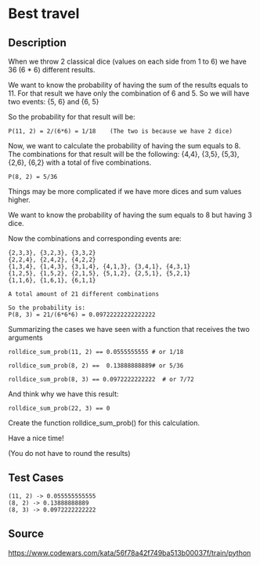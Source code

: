 # Best travel

## Description 

When we throw 2 classical dice (values on each side from 1 to 6) we have 36 (6 * 6) different results.

We want to know the probability of having the sum of the results equals to 11. For that result we have only the combination of 6 and 5. So we will have two events: {5, 6} and {6, 5}

So the probability for that result will be:

    P(11, 2) = 2/(6*6) = 1/18    (The two is because we have 2 dice)
    
Now, we want to calculate the probability of having the sum equals to 8. The combinations for that result will be the following: {4,4}, {3,5}, {5,3}, {2,6}, {6,2} with a total of five combinations.

    P(8, 2) = 5/36 
    
Things may be more complicated if we have more dices and sum values higher.

We want to know the probability of having the sum equals to 8 but having 3 dice.

Now the combinations and corresponding events are:

    {2,3,3}, {3,2,3}, {3,3,2}
    {2,2,4}, {2,4,2}, {4,2,2}
    {1,3,4}, {1,4,3}, {3,1,4}, {4,1,3}, {3,4,1}, {4,3,1}
    {1,2,5}, {1,5,2}, {2,1,5}, {5,1,2}, {2,5,1}, {5,2,1}
    {1,1,6}, {1,6,1}, {6,1,1}

    A total amount of 21 different combinations

    So the probability is:
    P(8, 3) = 21/(6*6*6) = 0.09722222222222222

Summarizing the cases we have seen with a function that receives the two arguments

    rolldice_sum_prob(11, 2) == 0.0555555555 # or 1/18

    rolldice_sum_prob(8, 2) ==  0.13888888889# or 5/36

    rolldice_sum_prob(8, 3) == 0.0972222222222  # or 7/72
   
And think why we have this result:

    rolldice_sum_prob(22, 3) == 0
    
Create the function rolldice_sum_prob() for this calculation.

Have a nice time!

(You do not have to round the results)
   
## Test Cases

    (11, 2) -> 0.055555555555
    (8, 2) -> 0.13888888889
    (8, 3) -> 0.0972222222222
    
## Source
https://www.codewars.com/kata/56f78a42f749ba513b00037f/train/python
